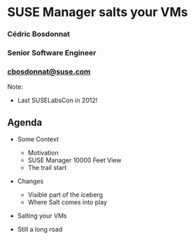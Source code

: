 <!-- .slide: data-state="cover" id="cover-page" data-timing="20" data-menu-title="Cover slide" -->
<div class="title">
    <h1>SUSE Manager salts your VMs</h1>
</div>

<div class="row presenters">
    <div class="presenter presenter-1">
        <h3 class="name">Cédric Bosdonnat</h3>
        <h3 class="job-title">Senior Software Engineer</h3>
        <h3 class="email"><a href="mailto:cbosdonnat@suse.com">cbosdonnat@suse.com</a></h3>
    </div>
</div>

Note:
* Last SUSELabsCon in 2012!

<!-- .slide: data-state="normal" id="agenda" data-menu-title="Agenda" -->
## Agenda

* Some Context
    * Motivation
    * SUSE Manager 10000 Feet View 
    * The trail start 

* Changes
    * Visible part of the iceberg
    * Where Salt comes into play

* Salting your VMs 

* Still a long road
